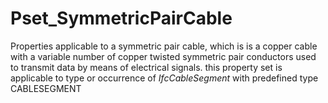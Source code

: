 # Pset_SymmetricPairCable

Properties applicable to a symmetric pair cable, which is is a copper cable with a variable number of copper twisted symmetric pair conductors used to transmit data by means of electrical signals. this property set is applicable to type or occurrence of _IfcCableSegment_ with predefined type CABLESEGMENT
<!-- end of short definition -->


